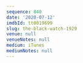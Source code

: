 ```yaml
---
sequence: 840
date: '2020-07-12'
imdbId: tt0019699
slug: the-black-watch-1929
venue: null
venueNotes: null
medium: iTunes
mediumNotes: null
---
```


